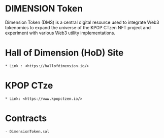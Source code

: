 # DIMENSION Token
Dimension Token (DMS) is a central digital resource used to integrate Web3 tokenomics to expand the universe of the KPOP CTzen NFT project and experiment with various Web3 utility implementations.

# Hall of Dimension (HoD) Site
	* Link : <https://hallofdimension.io/>

# KPOP CTze
	* Link: <https://www.kpopctzen.io/>	
	

# Contracts
	- DimensionToken.sol
	